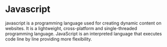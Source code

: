 # Javascript
javascript is a programming language used for creating dynamic content on websites. It is a lightweight, cross-platform and single-threaded programming language. JavaScript is an interpreted language that executes code line by line providing more flexibility.
